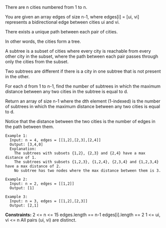 There are n cities numbered from 1 to n. 

You are given an array edges of size n-1, where edges[i] = [ui, vi] represents a bidirectional edge between cities ui and vi. 

There exists a unique path between each pair of cities. 

In other words, the cities form a tree.

A subtree is a subset of cities where every city is reachable from every other city in the subset, where the path between each pair passes through only the cities from the subset. 

Two subtrees are different if there is a city in one subtree that is not present in the other.

For each d from 1 to n-1, find the number of subtrees in which the maximum distance between any two cities in the subtree is equal to d.

Return an array of size n-1 where the dth element (1-indexed) is the number of subtrees in which the maximum distance between any two cities is equal to d.

Notice that the distance between the two cities is the number of edges in the path between them.

 
```
Example 1:
  Input: n = 4, edges = [[1,2],[2,3],[2,4]]
  Output: [3,4,0]
  Explanation:
    The subtrees with subsets {1,2}, {2,3} and {2,4} have a max distance of 1.
    The subtrees with subsets {1,2,3}, {1,2,4}, {2,3,4} and {1,2,3,4} have a max distance of 2.
    No subtree has two nodes where the max distance between them is 3.

Example 2:
  Input: n = 2, edges = [[1,2]]
  Output: [1]

Example 3:
  Input: n = 3, edges = [[1,2],[2,3]]
  Output: [2,1]
``` 

**Constraints:**
  2 <= n <= 15
  edges.length == n-1
  edges[i].length == 2
  1 <= ui, vi <= n
  All pairs (ui, vi) are distinct.